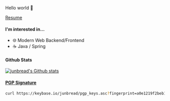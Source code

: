 Hello world 👋

[Resume](https://www.notion.so/junbread/Profile-aceaf4af80134791b87b1b081f5da8b6)

#### I'm interested in...

- 🌐 Modern Web Backend/Frontend
- ☕ Java / Spring

#### Github Stats

[![junbread's Github stats](https://github-readme-stats.vercel.app/api?username=junbread)](https://github.com/anuraghazra/github-readme-stats)

#### [PGP Signature](https://keybase.io/junbread/pgp_keys.asc?fingerprint=a0e1219f2beb197689f7fb114a85a973bdcf6088)

```bash
curl https://keybase.io/junbread/pgp_keys.asc?fingerprint=a0e1219f2beb197689f7fb114a85a973bdcf6088 | gpg --import
```
